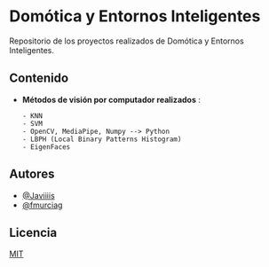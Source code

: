 # Domótica y Entornos Inteligentes

Repositorio de los proyectos realizados de Domótica y Entornos Inteligentes.

## Contenido

- **Métodos de visión por computador realizados** :

    ```
    - KNN
    - SVM
    - OpenCV, MediaPipe, Numpy --> Python
    - LBPH (Local Binary Patterns Histogram)
    - EigenFaces
    ```

## Autores

- [@Javiiiis](https://www.github.com/Javiiiis)
- [@fmurciag](https://www.github.com/fmurciag)

## Licencia

[MIT](https://choosealicense.com/licenses/mit/)
